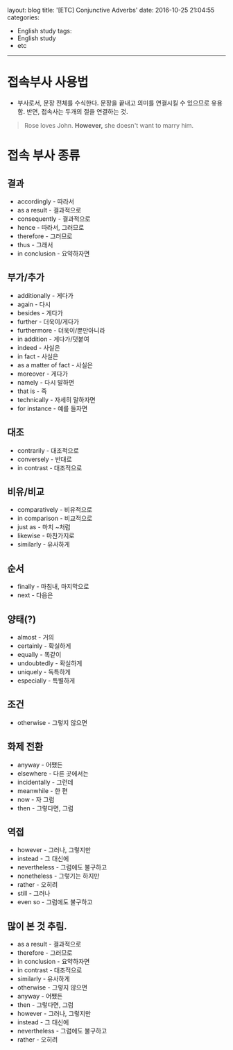 layout: blog
title: '[ETC] Conjunctive Adverbs'
date: 2016-10-25 21:04:55
categories: 
- English study
tags:
- English study
- etc
---

# 접속부사 사용법
* 부사로서, 문장 전체를 수식한다. 문장을 끝내고 의미를 연결시킬 수 있으므로 유용함. 반면, 접속사는 두개의 절을 연결하는 것.
> Rose loves John. **However,** she doesn't want to marry him.

# 접속 부사 종류
## 결과
* accordingly - 따라서
* as a result - 결과적으로
* consequently - 결과적으로
* hence - 따라서, 그러므로 
* therefore - 그러므로
* thus - 그래서
* in conclusion - 요약하자면

## 부가/추가
* additionally - 게다가
* again - 다시
* besides - 게다가
* further - 더욱이/게다가
* furthermore - 더욱이/뿐만아니라
* in addition - 게다가/덧붙여
* indeed - 사실은
* in fact - 사실은
* as a matter of fact - 사실은
* moreover - 게다가
* namely - 다시 말하면
* that is - 즉
* technically - 자세히 말하자면
* for instance - 예를 들자면

## 대조
* contrarily - 대조적으로
* conversely - 반대로
* in contrast - 대조적으로
 
## 비유/비교
* comparatively - 비유적으로 
* in comparison - 비교적으로
* just as - 마치 ~처럼
* likewise - 마찬가지로 
* similarly - 유사하게 

## 순서 
* finally - 마침내, 마지막으로
* next - 다음은

## 양태(?)
* almost - 거의
* certainly - 확실하게 
* equally - 똑같이 
* undoubtedly - 확실하게 
* uniquely - 독특하게
* especially - 특별하게

## 조건
* otherwise - 그렇지 않으면

## 화제 전환
* anyway - 어쨌든
* elsewhere - 다른 곳에서는
* incidentally - 그런데
* meanwhile - 한 편
* now - 자 그럼
* then - 그렇다면, 그럼

## 역접
* however - 그러나, 그렇지만
* instead - 그 대신에
* nevertheless - 그럼에도 불구하고
* nonetheless - 그렇기는 하지만
* rather - 오히려
* still - 그러나
* even so - 그럼에도 불구하고 


## 많이 본 것 추림.
* as a result - 결과적으로
* therefore - 그러므로
* in conclusion - 요약하자면
* in contrast - 대조적으로
* similarly - 유사하게 
* otherwise - 그렇지 않으면
* anyway - 어쨌든
* then - 그렇다면, 그럼
* however - 그러나, 그렇지만
* instead - 그 대신에
* nevertheless - 그럼에도 불구하고
* rather - 오히려
